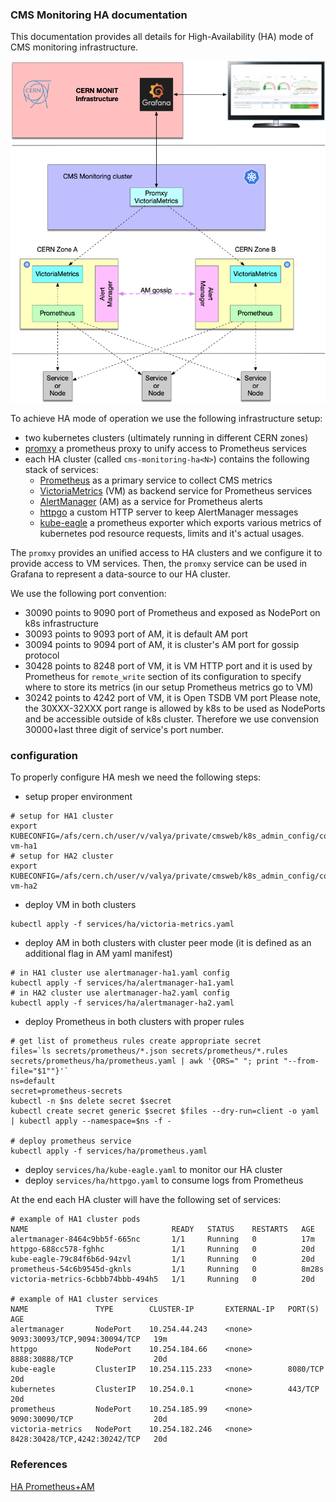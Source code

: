 ### CMS Monitoring HA documentation
This documentation provides all details for High-Availability (HA) mode 
of CMS monitoring infrastructure.

![HA architecture](../../images/CMSMonitoringHA.png)

To achieve HA mode of operation we use the
following infrastructure setup:
- two kubernetes clusters (ultimately running in different CERN zones)
- [promxy](https://github.com/jacksontj/promxy) a prometheus proxy to unify
  access to Prometheus services
- each HA cluster (called `cms-monitoring-ha<N>`) contains the following stack
  of services:
  - [Prometheus](http://prometheus.io/) as a primary service to collect CMS
    metrics
  - [VictoriaMetrics](https://victoriametrics.github.io/) (VM) as backend service
  for Prometheus services
  - [AlertManager](https://www.prometheus.io/docs/alerting/latest/alertmanager/) (AM)
  as a service for Prometheus alerts
  - [httpgo](https://github.com/dmwm/CMSKubernetes/blob/master/kubernetes/monitoring/services/httpgo.yaml)
  a custom HTTP server to keep AlertManager messages
  - [kube-eagle](https://github.com/cloudworkz/kube-eagle) a prometheus
    exporter which exports various metrics of kubernetes pod resource requests,
    limits and it's actual usages.

The `promxy` provides an unified access to HA clusters and we configure it to
provide access to VM services. Then, the `promxy` service can be used in
Grafana to represent a data-source to our HA cluster.

We use the following port convention:
- 30090 points to 9090 port of Prometheus and exposed as NodePort on k8s
  infrastructure
- 30093 points to 9093 port of AM, it is default AM port
- 30094 points to 9094 port of AM, it is cluster's AM port for gossip protocol
- 30428 points to 8248 port of VM, it is VM HTTP port and it is used by
  Prometheus for `remote_write` section of its configuration to specify where
  to store its metrics (in our setup Prometheus metrics go to VM)
- 30242 points to 4242 port of VM, it is Open TSDB VM port
Please note, the 30XXX-32XXX port range is allowed by k8s to be used as
NodePorts and be accessible outside of k8s cluster. Therefore we use convension
30000+last three digit of service's port number.

### configuration
To properly configure HA mesh we need the following steps:
- setup proper environment
```
# setup for HA1 cluster
export KUBECONFIG=/afs/cern.ch/user/v/valya/private/cmsweb/k8s_admin_config/config.monit/config.monitoring-vm-ha1
# setup for HA2 cluster
export KUBECONFIG=/afs/cern.ch/user/v/valya/private/cmsweb/k8s_admin_config/config.monit/config.monitoring-vm-ha2
```
- deploy VM in both clusters
```
kubectl apply -f services/ha/victoria-metrics.yaml
```
- deploy AM in both clusters with cluster peer mode (it is defined as an
  additional flag in AM yaml manifest)
```
# in HA1 cluster use alertmanager-ha1.yaml config
kubectl apply -f services/ha/alertmanager-ha1.yaml
# in HA2 cluster use alertmanager-ha2.yaml config
kubectl apply -f services/ha/alertmanager-ha2.yaml
```
- deploy Prometheus in both clusters with proper rules
```
# get list of prometheus rules create appropriate secret
files=`ls secrets/prometheus/*.json secrets/prometheus/*.rules secrets/prometheus/ha/prometheus.yaml | awk '{ORS=" "; print "--from-file="$1""}'`
ns=default
secret=prometheus-secrets
kubectl -n $ns delete secret $secret
kubectl create secret generic $secret $files --dry-run=client -o yaml | kubectl apply --namespace=$ns -f -

# deploy prometheus service
kubectl apply -f services/ha/prometheus.yaml
```
- deploy `services/ha/kube-eagle.yaml` to monitor our HA cluster
- deploy `services/ha/httpgo.yaml` to consume logs from Prometheus

At the end each HA cluster will have the following set of services:
```
# example of HA1 cluster pods
NAME                                READY   STATUS    RESTARTS   AGE
alertmanager-8464c9bb5f-665nc       1/1     Running   0          17m
httpgo-688cc578-fghhc               1/1     Running   0          20d
kube-eagle-79c84f6b6d-94zvl         1/1     Running   0          20d
prometheus-54c6b9545d-gknls         1/1     Running   0          8m28s
victoria-metrics-6cbbb74bbb-494h5   1/1     Running   0          20d

# example of HA1 cluster services
NAME               TYPE        CLUSTER-IP       EXTERNAL-IP   PORT(S)                         AGE
alertmanager       NodePort    10.254.44.243    <none>        9093:30093/TCP,9094:30094/TCP   19m
httpgo             NodePort    10.254.184.66    <none>        8888:30888/TCP                  20d
kube-eagle         ClusterIP   10.254.115.233   <none>        8080/TCP                        20d
kubernetes         ClusterIP   10.254.0.1       <none>        443/TCP                         20d
prometheus         NodePort    10.254.185.99    <none>        9090:30090/TCP                  20d
victoria-metrics   NodePort    10.254.182.246   <none>        8428:30428/TCP,4242:30242/TCP   20d
```


### References
[HA Prometheus+AM](https://www.robustperception.io/high-availability-prometheus-alerting-and-notification)
